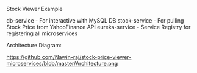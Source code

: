 Stock Viewer Example 


db-service - For interactive with MySQL DB
stock-service - For pulling Stock Price from YahooFinance API
eureka-service - Service Registry for registering all microservices

Architecture Diagram:

https://github.com/Nawin-raj/stock-price-viewer-microservices/blob/master/Architecture.png

